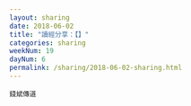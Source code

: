 ```yaml
---
layout: sharing
date: 2018-06-02
title: "讀經分享：【】"
categories: sharing
weekNum: 19
dayNum: 6
permalink: /sharing/2018-06-02-sharing.html
---
```


`錢斌傳道`
